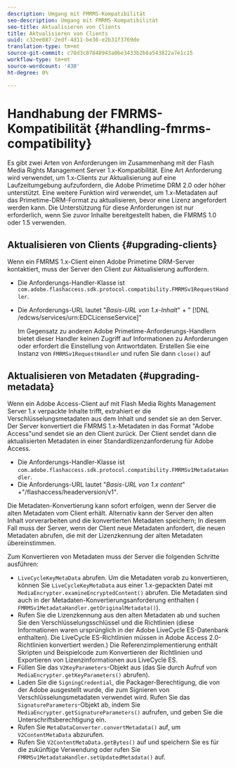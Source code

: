 ```yaml
---
description: Umgang mit FMRMS-Kompatibilität
seo-description: Umgang mit FMRMS-Kompatibilität
seo-title: Aktualisieren von Clients
title: Aktualisieren von Clients
uuid: c32ee087-2edf-4d11-be36-e2b31f3769de
translation-type: tm+mt
source-git-commit: c78d3c87848943a0be3433b2b6a543822a7e1c15
workflow-type: tm+mt
source-wordcount: '430'
ht-degree: 0%

---
```



# Handhabung der FMRMS-Kompatibilität {#handling-fmrms-compatibility}

Es gibt zwei Arten von Anforderungen im Zusammenhang mit der Flash Media Rights Management Server 1.x-Kompatibilität. Eine Art Anforderung wird verwendet, um 1.x-Clients zur Aktualisierung auf eine Laufzeitumgebung aufzufordern, die Adobe Primetime DRM 2.0 oder höher unterstützt. Eine weitere Funktion wird verwendet, um 1.x-Metadaten auf das Primetime-DRM-Format zu aktualisieren, bevor eine Lizenz angefordert werden kann. Die Unterstützung für diese Anforderungen ist nur erforderlich, wenn Sie zuvor Inhalte bereitgestellt haben, die FMRMS 1.0 oder 1.5 verwenden.

## Aktualisieren von Clients {#upgrading-clients}

Wenn ein FMRMS 1.x-Client einen Adobe Primetime DRM-Server kontaktiert, muss der Server den Client zur Aktualisierung auffordern.

* Die Anforderungs-Handler-Klasse ist `com.adobe.flashaccess.sdk.protocol.compatibility.FMRMSv1RequestHandler`.
* Die Anforderungs-URL lautet &quot;*Basis-URL von 1.x-Inhalt*&quot; + &quot; [!DNL /edcws/services/urn:EDCLicenseService]&quot;

   Im Gegensatz zu anderen Adobe Primetime-Anforderungs-Handlern bietet dieser Handler keinen Zugriff auf Informationen zu Anforderungen oder erfordert die Einstellung von Antwortdaten. Erstellen Sie eine Instanz von `FMRMSv1RequestHandler` und rufen Sie dann `close()` auf

## Aktualisieren von Metadaten {#upgrading-metadata}

Wenn ein Adobe Access-Client auf mit Flash Media Rights Management Server 1.x verpackte Inhalte trifft, extrahiert er die Verschlüsselungsmetadaten aus dem Inhalt und sendet sie an den Server. Der Server konvertiert die FMRMS 1.x-Metadaten in das Format &quot;Adobe Access&quot;und sendet sie an den Client zurück. Der Client sendet dann die aktualisierten Metadaten in einer Standardlizenzanforderung für Adobe Access.

* Die Anforderungs-Handler-Klasse ist `com.adobe.flashaccess.sdk.protocol.compatibility.FMRMSv1MetadataHandler`.
* Die Anforderungs-URL lautet &quot;*Basis-URL von 1.x content*&quot; +&quot;/flashaccess/headerversion/v1&quot;.

Die Metadaten-Konvertierung kann sofort erfolgen, wenn der Server die alten Metadaten vom Client erhält. Alternativ kann der Server den alten Inhalt vorverarbeiten und die konvertierten Metadaten speichern; In diesem Fall muss der Server, wenn der Client neue Metadaten anfordert, die neuen Metadaten abrufen, die mit der Lizenzkennung der alten Metadaten übereinstimmen.

Zum Konvertieren von Metadaten muss der Server die folgenden Schritte ausführen:

* `LiveCycleKeyMetaData` abrufen. Um die Metadaten vorab zu konvertieren, können Sie `LiveCycleKeyMetaData` aus einer 1.x-gepackten Datei mit `MediaEncrypter.examineEncryptedContent()` abrufen. Die Metadaten sind auch in der Metadaten-Konvertierungsanforderung enthalten ( `FMRMSv1MetadataHandler.getOriginalMetadata()`).
* Rufen Sie die Lizenzkennung aus den alten Metadaten ab und suchen Sie den Verschlüsselungsschlüssel und die Richtlinien (diese Informationen waren ursprünglich in der Adobe LiveCycle ES-Datenbank enthalten). Die LiveCycle ES-Richtlinien müssen in Adobe Access 2.0-Richtlinien konvertiert werden.) Die Referenzimplementierung enthält Skripten und Beispielcode zum Konvertieren der Richtlinien und Exportieren von Lizenzinformationen aus LiveCycle ES.
* Füllen Sie das `V2KeyParameters`-Objekt aus (das Sie durch Aufruf von `MediaEncrypter.getKeyParameters()` abrufen).
* Laden Sie die `SigningCredential`, die Packager-Berechtigung, die von der Adobe ausgestellt wurde, die zum Signieren von Verschlüsselungsmetadaten verwendet wird. Rufen Sie das `SignatureParameters`-Objekt ab, indem Sie `MediaEncrypter.getSignatureParameters()` aufrufen, und geben Sie die Unterschriftsberechtigung ein.
* Rufen Sie `MetaDataConverter.convertMetadata()` auf, um `V2ContentMetaData` abzurufen.
* Rufen Sie `V2ContentMetaData.getBytes()` auf und speichern Sie es für die zukünftige Verwendung oder rufen Sie `FMRMSv1MetadataHandler.setUpdatedMetadata()` auf.